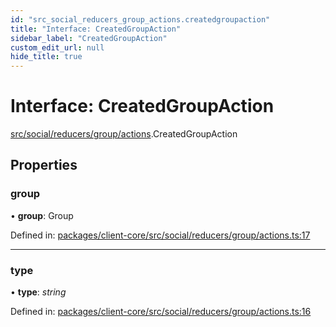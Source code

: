```yaml
---
id: "src_social_reducers_group_actions.createdgroupaction"
title: "Interface: CreatedGroupAction"
sidebar_label: "CreatedGroupAction"
custom_edit_url: null
hide_title: true
---
```


# Interface: CreatedGroupAction

[src/social/reducers/group/actions](../modules/src_social_reducers_group_actions.md).CreatedGroupAction

## Properties

### group

• **group**: Group

Defined in: [packages/client-core/src/social/reducers/group/actions.ts:17](https://github.com/xr3ngine/xr3ngine/blob/673ad6a5f/packages/client-core/src/social/reducers/group/actions.ts#L17)

___

### type

• **type**: *string*

Defined in: [packages/client-core/src/social/reducers/group/actions.ts:16](https://github.com/xr3ngine/xr3ngine/blob/673ad6a5f/packages/client-core/src/social/reducers/group/actions.ts#L16)
